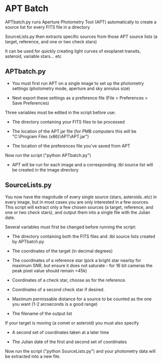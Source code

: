 # APT Batch

APTbatch.py runs Aperture Photometry Tool (APT) automatically to create a source list for every FITS file in a directory

SourceLists.py then extracts specific sources from those APT source lists (a target, reference, and one or two check stars)

It can be used for quickly creating light curves of exoplanet transits, asteroid, variable stars... etc

## APTbatch.py

- You must first run APT on a single image to set up the photometry settings (photometry mode, aperture and sky annulus size)

- Next export these settings as a preference file (File > Preferences > Save Preferences)

Three variables must be edited in the script before use:

- The directory containing your FITS files to be processed

- The location of the APT.jar file (for PMB computers this will be "C:\Program Files (x86)\APT\APT.jar")

- The location of the preferences file you've saved from APT

Now run the script ("python APTbatch.py")

- APT will be run for each image and a corresponding .tbl source list will be created in the image directory

## SourceLists.py

You now have the magnitude of every single source (stars, asteroids..etc) in every image, but in most cases you are only interested in a few sources.
This script will extract only a few chosen sources (a target, reference, and one or two check stars), and output them into a single file with the Julian date.

Several variables must first be changed before running the script:

- The directory containing both the FITS files and .tbl source lists created by APTbatch.py

- The coordinates of the target (in decimal degrees)

- The coordinates of a reference star (pick a bright star nearby for maximum SNR, but ensure it does not saturate - for 16 bit cameras the peak pixel value should remain <45k)

- Coordinates of a check star, choose as for the reference.

- Coordinates of a second check star if desired.

- Maximum permissable distance for a source to be counted as the one you want (1-2 arcseconds is a good range)

- The filename of the output list

If your target is moving (a comet or asteroid) you must also specify 

- A second set of coordinates taken at a later time

- The Julian date of the first and second set of coordinates

Now run the script ("python SourceLists.py") and your photometry data will be extracted into a new file.